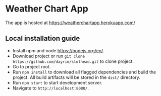 # Weather Chart App
The app is hosted at https://weatherchartapp.herokuapp.com/

## Local installation guide
- Install npm and node https://nodejs.org/en/.
- Download project or run `git clone https://github.com/dayrim/slothead.git` to clone project.
- Go to project root.
- Run `npm install` to download all flagged dependencies and build the project. All build artifacts will be stored in the `dist/` directory.
- Run `npm start` to start development server.
- Navigate to `http://localhost:8080/`.

